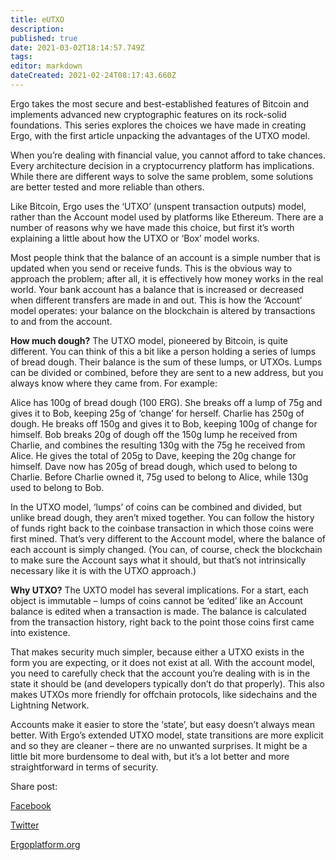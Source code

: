 ```yaml
---
title: eUTXO
description: 
published: true
date: 2021-03-02T18:14:57.749Z
tags: 
editor: markdown
dateCreated: 2021-02-24T08:17:43.660Z
---
```


Ergo takes the most secure and best-established features of Bitcoin and implements advanced new cryptographic features on its rock-solid foundations. This series explores the choices we have made in creating Ergo, with the first article unpacking the advantages of the UTXO model.

When you’re dealing with financial value, you cannot afford to take chances. Every architecture decision in a cryptocurrency platform has implications. While there are different ways to solve the same problem, some solutions are better tested and more reliable than others.

Like Bitcoin, Ergo uses the ‘UTXO’ (unspent transaction outputs) model, rather than the Account model used by platforms like Ethereum. There are a number of reasons why we have made this choice, but first it’s worth explaining a little about how the UTXO or ‘Box’ model works.

Most people think that the balance of an account is a simple number that is updated when you send or receive funds. This is the obvious way to approach the problem; after all, it is effectively how money works in the real world. Your bank account has a balance that is increased or decreased when different transfers are made in and out. This is how the ‘Account’ model operates: your balance on the blockchain is altered by transactions to and from the account.

**How much dough?**
The UTXO model, pioneered by Bitcoin, is quite different. You can think of this a bit like a person holding a series of lumps of bread dough. Their balance is the sum of these lumps, or UTXOs. Lumps can be divided or combined, before they are sent to a new address, but you always know where they came from. For example:

Alice has 100g of bread dough (100 ERG). She breaks off a lump of 75g and gives it to Bob, keeping 25g of ‘change’ for herself. Charlie has 250g of dough. He breaks off 150g and gives it to Bob, keeping 100g of change for himself. Bob breaks 20g of dough off the 150g lump he received from Charlie, and combines the resulting 130g with the 75g he received from Alice. He gives the total of 205g to Dave, keeping the 20g change for himself. Dave now has 205g of bread dough, which used to belong to Charlie. Before Charlie owned it, 75g used to belong to Alice, while 130g used to belong to Bob.

In the UTXO model, ‘lumps’ of coins can be combined and divided, but unlike bread dough, they aren’t mixed together. You can follow the history of funds right back to the coinbase transaction in which those coins were first mined. That’s very different to the Account model, where the balance of each account is simply changed. (You can, of course, check the blockchain to make sure the Account says what it should, but that’s not intrinsically necessary like it is with the UTXO approach.)

**Why UTXO?**
The UXTO model has several implications. For a start, each object is immutable – lumps of coins cannot be ‘edited’ like an Account balance is edited when a transaction is made. The balance is calculated from the transaction history, right back to the point those coins first came into existence.

That makes security much simpler, because either a UTXO exists in the form you are expecting, or it does not exist at all. With the account model, you need to carefully check that the account you’re dealing with is in the state it should be (and developers typically don’t do that properly). This also makes UTXOs more friendly for offchain protocols, like sidechains and the Lightning Network.

Accounts make it easier to store the ‘state’, but easy doesn’t always mean better. With Ergo’s extended UTXO model, state transitions are more explicit and so they are cleaner – there are no unwanted surprises. It might be a little bit more burdensome to deal with, but it’s a lot better and more straightforward in terms of security.


Share post:

[Facebook](http://www.facebook.com/sharer.php?u=https%3a%2f%2fergoplatform.org%2fen%2fblog%2f2020_02_12_welcome_to_smart_money%2f)

[Twitter](https://twitter.com/share?url=https%3a%2f%2fergoplatform.org%2fen%2fblog%2f2020_02_12_welcome_to_smart_money%2f&hashtags=ergoplatform)

[Ergoplatform.org](https://ergoplatform.org/en/blog/2020_02_12_welcome_to_smart_money/)